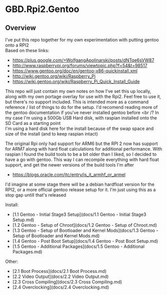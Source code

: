 # GBD.Rpi2.Gentoo

## Overview

I've put this repo together for my own experimentation with putting gentoo onto a RPI2 <br />
Based on these links:

  * https://plus.google.com/+WolfgangApolinarski/posts/dNTqe6sVW87
  * http://www.raspberrypi.org/forums/viewtopic.php?f=54&t=98517
  * https://www.gentoo.org/doc/en/gentoo-x86-quickinstall.xml
  * http://wiki.gentoo.org/wiki/Raspberry_Pi
  * https://wiki.gentoo.org/wiki/Raspberry_Pi_Quick_Install_Guide

This repo will just contain my own notes on how I've set this up locally, along with my own portage overlay for use with the Rpi2.
Feel free to use it, but there's no support included. This is intended more as a command reference / list of things to do for the setup.
I'd recomend reading more of the gentoo documentation if you've never installed gentoo before <br /?
In my case I'm using a 500Gb USB Hard disk, with raspian installed onto the SD Card as a starting point <br />
I'm using a hard disk here for the install because of the swap space and size of the install (and to keep raspian intact)

The original Rpi only had support for ARM6 but the RPI 2 now has support for ARM7 along with hard float calculations for additional performance.
With raspian I found the build tools to be a bit older than I liked, so I decided to have a go with gentoo.
This way I can recompile everything with hard float support, and get the newer versions of the build tools I'm after

  * https://blogs.oracle.com/jtc/entry/is_it_armhf_or_armel

I'd imagine at some stage there will be a debian hardfloat version for the RPI2, or a more official gentoo release setup for it.
I'm just using this as a stop gap untill that's released

Install:

  * [1.1 Gentoo - Initial Stage3 Setup](docs/1.1 Gentoo - Initial Stage3 Setup.md)
  * [1.2 Gentoo - Setup of Chroot](docs/1.2 Gentoo - Setup of Chroot.md)
  * [1.3 Gentoo - Setup of Bootloader and Kernel Mods](docs/1.3 Gentoo - Setup of Bootloader and Kernel Mods.md)
  * [1.4 Gentoo - Post Boot Setup](docs/1.4 Gentoo - Post Boot Setup.md)
  * [1.5 Gentoo - Additional Packages](docs/1.5 Gentoo - Additional Packages.md)

Other:

  * [2.1 Boot Process](docs/2.1 Boot Process.md)
  * [2.2 Video Output](docs/2.2 Video Output.md)
  * [2.3 Cross Compiling](docs/2.3 Cross Compiling.md)
  * [2.4 Overclocking](docs/2.4 Overclocking.md)

